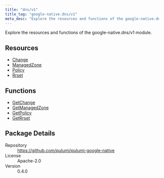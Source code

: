 ```yaml
---
title: "dns/v1"
title_tag: "google-native.dns/v1"
meta_desc: "Explore the resources and functions of the google-native.dns/v1 module."
---
```


<!-- WARNING: this file was generated by Pulumi Docs Generator. -->
<!-- Do not edit by hand unless you're certain you know what you are doing! -->

Explore the resources and functions of the google-native.dns/v1 module.

<h2 id="resources">Resources</h2>
<ul class="api">
    <li><a href="change" title="Change"><span class="symbol resource"></span>Change</a></li>
    <li><a href="managedzone" title="ManagedZone"><span class="symbol resource"></span>ManagedZone</a></li>
    <li><a href="policy" title="Policy"><span class="symbol resource"></span>Policy</a></li>
    <li><a href="rrset" title="Rrset"><span class="symbol resource"></span>Rrset</a></li>
</ul>

<h2 id="functions">Functions</h2>
<ul class="api">
    <li><a href="getchange" title="GetChange"><span class="symbol function"></span>GetChange</a></li>
    <li><a href="getmanagedzone" title="GetManagedZone"><span class="symbol function"></span>GetManagedZone</a></li>
    <li><a href="getpolicy" title="GetPolicy"><span class="symbol function"></span>GetPolicy</a></li>
    <li><a href="getrrset" title="GetRrset"><span class="symbol function"></span>GetRrset</a></li>
</ul>

<h2 id="package-details">Package Details</h2>
<dl class="package-details">
	<dt>Repository</dt>
	<dd><a href="https://github.com/pulumi/pulumi-google-native">https://github.com/pulumi/pulumi-google-native</a></dd>
	<dt>License</dt>
	<dd>Apache-2.0</dd>
	<dt>Version</dt>
	<dd>0.4.0</dd>
</dl>

